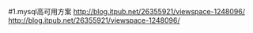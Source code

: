 #1.mysql高可用方案
http://blog.itpub.net/26355921/viewspace-1248096/
http://blog.itpub.net/26355921/viewspace-1248096/
